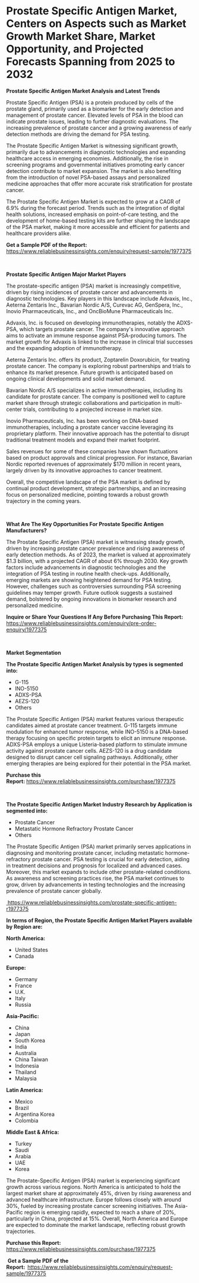 <p><h1>Prostate Specific Antigen Market, Centers on Aspects such as Market Growth Market Share, Market Opportunity, and Projected Forecasts Spanning from 2025 to 2032</h1></p><p><strong>Prostate Specific Antigen Market Analysis and Latest Trends</strong></p>
<p><p>Prostate Specific Antigen (PSA) is a protein produced by cells of the prostate gland, primarily used as a biomarker for the early detection and management of prostate cancer. Elevated levels of PSA in the blood can indicate prostate issues, leading to further diagnostic evaluations. The increasing prevalence of prostate cancer and a growing awareness of early detection methods are driving the demand for PSA testing.</p><p>The Prostate Specific Antigen Market is witnessing significant growth, primarily due to advancements in diagnostic technologies and expanding healthcare access in emerging economies. Additionally, the rise in screening programs and governmental initiatives promoting early cancer detection contribute to market expansion. The market is also benefiting from the introduction of novel PSA-based assays and personalized medicine approaches that offer more accurate risk stratification for prostate cancer.</p><p>The Prostate Specific Antigen Market is expected to grow at a CAGR of 6.9% during the forecast period. Trends such as the integration of digital health solutions, increased emphasis on point-of-care testing, and the development of home-based testing kits are further shaping the landscape of the PSA market, making it more accessible and efficient for patients and healthcare providers alike.</p></p>
<p><strong>Get a Sample PDF of the Report:&nbsp;</strong> <a href="https://www.reliablebusinessinsights.com/enquiry/request-sample/1977375?utm_campaign=3683&utm_medium=2&utm_source=Github&utm_content=ia&utm_term=19042025&utm_id=prostate-specific-antigen">https://www.reliablebusinessinsights.com/enquiry/request-sample/1977375</a></p>
<p>&nbsp;</p>
<p><strong>Prostate Specific Antigen Major Market Players</strong></p>
<p><p>The prostate-specific antigen (PSA) market is increasingly competitive, driven by rising incidences of prostate cancer and advancements in diagnostic technologies. Key players in this landscape include Advaxis, Inc., Aeterna Zentaris Inc., Bavarian Nordic A/S, Curevac AG, GenSpera, Inc., Inovio Pharmaceuticals, Inc., and OncBioMune Pharmaceuticals Inc.</p><p>Advaxis, Inc. is focused on developing immunotherapies, notably the ADXS-PSA, which targets prostate cancer. The company's innovative approach aims to activate an immune response against PSA-producing tumors. The market growth for Advaxis is linked to the increase in clinical trial successes and the expanding adoption of immunotherapy.</p><p>Aeterna Zentaris Inc. offers its product, Zoptarelin Doxorubicin, for treating prostate cancer. The company is exploring robust partnerships and trials to enhance its market presence. Future growth is anticipated based on ongoing clinical developments and solid market demand.</p><p>Bavarian Nordic A/S specializes in active immunotherapies, including its candidate for prostate cancer. The company is positioned well to capture market share through strategic collaborations and participation in multi-center trials, contributing to a projected increase in market size.</p><p>Inovio Pharmaceuticals, Inc. has been working on DNA-based immunotherapies, including a prostate cancer vaccine leveraging its proprietary platform. Their innovative approach has the potential to disrupt traditional treatment models and expand their market footprint.</p><p>Sales revenues for some of these companies have shown fluctuations based on product approvals and clinical progression. For instance, Bavarian Nordic reported revenues of approximately $170 million in recent years, largely driven by its innovative approaches to cancer treatment.</p><p>Overall, the competitive landscape of the PSA market is defined by continual product development, strategic partnerships, and an increasing focus on personalized medicine, pointing towards a robust growth trajectory in the coming years.</p></p>
<p>&nbsp;</p>
<p><strong>What Are The Key Opportunities For Prostate Specific Antigen Manufacturers?</strong></p>
<p><p>The Prostate Specific Antigen (PSA) market is witnessing steady growth, driven by increasing prostate cancer prevalence and rising awareness of early detection methods. As of 2023, the market is valued at approximately $1.3 billion, with a projected CAGR of about 6% through 2030. Key growth factors include advancements in diagnostic technologies and the integration of PSA testing in routine health check-ups. Additionally, emerging markets are showing heightened demand for PSA testing. However, challenges such as controversies surrounding PSA screening guidelines may temper growth. Future outlook suggests a sustained demand, bolstered by ongoing innovations in biomarker research and personalized medicine.</p></p>
<p><strong>Inquire or Share Your Questions If Any Before Purchasing This Report:</strong> <a href="https://www.reliablebusinessinsights.com/enquiry/pre-order-enquiry/1977375?utm_campaign=3683&utm_medium=2&utm_source=Github&utm_content=ia&utm_term=19042025&utm_id=prostate-specific-antigen">https://www.reliablebusinessinsights.com/enquiry/pre-order-enquiry/1977375</a></p>
<p>&nbsp;</p>
<p><strong>Market Segmentation</strong></p>
<p><strong>The Prostate Specific Antigen Market Analysis by types is segmented into:</strong></p>
<p><ul><li>G-115</li><li>INO-5150</li><li>ADXS-PSA</li><li>AEZS-120</li><li>Others</li></ul></p>
<p><p>The Prostate Specific Antigen (PSA) market features various therapeutic candidates aimed at prostate cancer treatment. G-115 targets immune modulation for enhanced tumor response, while INO-5150 is a DNA-based therapy focusing on specific protein targets to elicit an immune response. ADXS-PSA employs a unique Listeria-based platform to stimulate immune activity against prostate cancer cells. AEZS-120 is a drug candidate designed to disrupt cancer cell signaling pathways. Additionally, other emerging therapies are being explored for their potential in the PSA market.</p></p>
<p><strong>Purchase this Report:&nbsp;</strong><a href="https://www.reliablebusinessinsights.com/purchase/1977375?utm_campaign=3683&utm_medium=2&utm_source=Github&utm_content=ia&utm_term=19042025&utm_id=prostate-specific-antigen">https://www.reliablebusinessinsights.com/purchase/1977375</a></p>
<p>&nbsp;</p>
<p><strong>The Prostate Specific Antigen Market Industry Research by Application is segmented into:</strong></p>
<p><ul><li>Prostate Cancer</li><li>Metastatic Hormone Refractory Prostate Cancer</li><li>Others</li></ul></p>
<p><p>The Prostate Specific Antigen (PSA) market primarily serves applications in diagnosing and monitoring prostate cancer, including metastatic hormone-refractory prostate cancer. PSA testing is crucial for early detection, aiding in treatment decisions and prognosis for localized and advanced cases. Moreover, this market expands to include other prostate-related conditions. As awareness and screening practices rise, the PSA market continues to grow, driven by advancements in testing technologies and the increasing prevalence of prostate cancer globally.</p></p>
<p><a href="https://www.reliablebusinessinsights.com/prostate-specific-antigen-r1977375?utm_campaign=3683&utm_medium=2&utm_source=Github&utm_content=ia&utm_term=19042025&utm_id=prostate-specific-antigen">&nbsp;https://www.reliablebusinessinsights.com/prostate-specific-antigen-r1977375</a></p>
<p><strong>In terms of Region, the Prostate Specific Antigen Market Players available by Region are:</strong></p>
<p>
    <p> <strong> North America: </strong>
        <ul>
            <li>United States</li>
            <li>Canada</li>
        </ul>
        </p> 
    <p> <strong> Europe: </strong>
        <ul>
            <li>Germany</li>
            <li>France</li>
            <li>U.K.</li>
            <li>Italy</li>
            <li>Russia</li>
        </ul>
        </p> 
    <p> <strong> Asia-Pacific: </strong>
        <ul>
            <li>China</li>
            <li>Japan</li>
            <li>South Korea</li>
            <li>India</li>
            <li>Australia</li>
            <li>China Taiwan</li>
            <li>Indonesia</li>
            <li>Thailand</li>
            <li>Malaysia</li>
        </ul>
        </p> 
    <p> <strong> Latin America: </strong>
        <ul>
            <li>Mexico</li>
            <li>Brazil</li>
            <li>Argentina Korea</li>
            <li>Colombia</li>
        </ul>
        </p> 
    <p> <strong> Middle East & Africa: </strong>
        <ul>
            <li>Turkey</li>
            <li>Saudi</li>
            <li>Arabia</li>
            <li>UAE</li>
            <li>Korea</li>
        </ul>
    </p>
    </p>
<p><p>The Prostate-Specific Antigen (PSA) market is experiencing significant growth across various regions. North America is anticipated to hold the largest market share at approximately 45%, driven by rising awareness and advanced healthcare infrastructure. Europe follows closely with around 30%, fueled by increasing prostate cancer screening initiatives. The Asia-Pacific region is emerging rapidly, expected to reach a share of 20%, particularly in China, projected at 15%. Overall, North America and Europe are expected to dominate the market landscape, reflecting robust growth trajectories.</p></p>
<p><strong>Purchase this Report: </strong><a href="https://www.reliablebusinessinsights.com/purchase/1977375?utm_campaign=3683&utm_medium=2&utm_source=Github&utm_content=ia&utm_term=19042025&utm_id=prostate-specific-antigen">https://www.reliablebusinessinsights.com/purchase/1977375</a></p>
<p>&nbsp;<strong>Get a Sample PDF of the Report:&nbsp;&nbsp;</strong><a href="https://www.reliablebusinessinsights.com/enquiry/request-sample/1977375?utm_campaign=3683&utm_medium=2&utm_source=Github&utm_content=ia&utm_term=19042025&utm_id=prostate-specific-antigen">https://www.reliablebusinessinsights.com/enquiry/request-sample/1977375</a></p>
<p><strong></strong></p>
<p><p></p><p></p><p></p></p>
